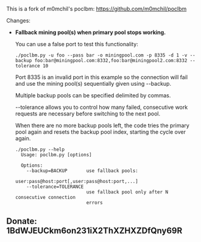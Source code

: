 This is a fork of m0mchil's poclbm: https://github.com/m0mchil/poclbm

Changes:

*   __Fallback mining pool(s) when primary pool stops working.__

    You can use a false port to test this functionality:
  
        ./poclbm.py -u foo --pass bar -o miningpool.com -p 8335 -d 1 -v --backup foo:bar@miningpool.com:8332,foo:bar@miningpool2.com:8332 --tolerance 10

    Port 8335 is an invalid port in this example so the connection will fail and use the mining pool(s) sequentially given using --backup. 

    Multiple backup pools can be specified delimited by commas.
    
    --tolerance allows you to control how many failed, consecutive work requests are necessary before switching to the next pool.

    When there are no more backup pools left, the code tries the primary pool again and resets the backup pool index, starting the cycle over again.

        ./poclbm.py --help
          Usage: poclbm.py [options]

          Options:
            --backup=BACKUP       use fallback pools:
                                  user:pass@host:port[,user:pass@host:port,...]
            --tolerance=TOLERANCE
                                  use fallback pool only after N consecutive connection
                                  errors


Donate: 1BdWJEUCkm6on231iX2ThXZHXZDfQny69R
-
